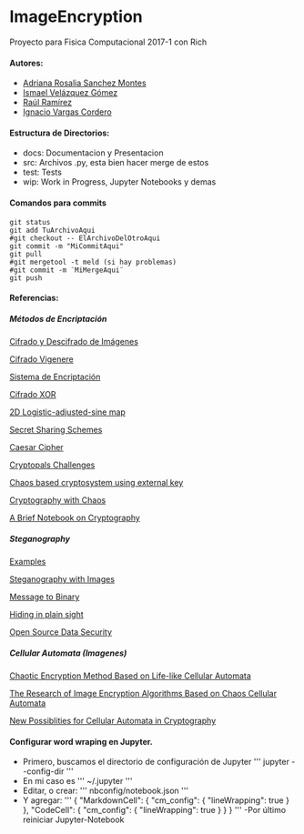 # ImageEncryption

Proyecto para Fisica Computacional 2017-1 con Rich

#### Autores:
- [Adriana Rosalia Sanchez Montes](https://github.com/adriross "adriross")
- [Ismael Velázquez Gómez](https://github.com/iselplabo93 "iselplabo93")
- [Raúl Ramírez](https://github.com/jatib "jatib")
- [Ignacio Vargas Cordero](https://github.com/ignacio-vc "ignacio-vc")

#### Estructura de Directorios:
- docs: Documentacion y Presentacion
- src: Archivos .py, esta bien hacer merge de estos
- test: Tests
- wip: Work in Progress, Jupyter Notebooks y demas

#### Comandos para commits

```
git status
git add TuArchivoAqui
#git checkout -- ElArchivoDelOtroAqui
git commit -m "MiCommitAqui"
git pull
#git mergetool -t meld (si hay problemas)
#git commit -m ¨MiMergeAqui¨
git push
```

#### Referencias:

##### Métodos de Encriptación

[Cifrado y Descifrado de Imágenes](https://github.com/PabloJC/Cifrado-y-Descifrado-de-Imagenes/blob/master/Criptosistema.py)

[Cifrado Vigenere](https://d14m4nt3.wordpress.com/2012/07/31/cifrado-vigenere-y-algo-de-python/)

[Sistema de Encriptación](https://codigosolucion.wordpress.com/2014/10/19/crear-un-sistema-de-encriptacion-en-python/)

[Cifrado XOR](http://www.adrastea.es/blog/tag/python/)

[2D Logistic-adjusted-sine map](http://www.sciencedirect.com/science/article/pii/S0020025516000281)

[Secret Sharing Schemes](http://ruxandraolimid.weebly.com/uploads/2/0/1/0/20109229/jisom_2013_paper.pdf)

[Caesar Cipher](http://inventwithpython.com/chapter14.html)

[Cryptopals Challenges](http://cryptopals.com/)

[Chaos based cryptosystem using external key](http://scipy.in/2012/static/slides/cryptosystem.pdf)

[Cryptography with Chaos](http://www.cmsim.org/images/1_CHAOS2012_Proceedings_Papers_M-P.pdf)

[A Brief Notebook on Cryptography](http://davidlowryduda.com/a-brief-notebook-on-cryptography/)

##### Steganography

[Examples](https://github.com/lopezezequiel/steganosaurus-py/blob/master/example.py)

[Steganography with Images](http://hackliza.blogspot.mx/2012/10/outra-de-esteganografia-con-imaxes.html)

[Message to Binary](https://gist.github.com/soul0592/5955341)

[Hiding in plain sight](http://interactivepython.org/runestone/static/everyday/2012/03/1_steganography.html)

[Open Source Data Security](http://clubhack.com/2009/files/Suhas_Desai__Open_Source_Data_Security.pdf)

##### Cellular Automata (Imagenes)

[Chaotic Encryption Method Based on Life-like Cellular Automata](http://arxiv.org/pdf/1112.6326v1.pdf "articulo")

[The Research of Image Encryption Algorithms Based on Chaos Cellular Automata](https://pdfs.semanticscholar.org/bff7/e1fc9a4201e9b50b16314ceffd13c024edf4.pdf "articulo")

[New Possiblities for Cellular Automata in Cryptography](http://www.criptored.upm.es/cibsi/cibsi2011/info/Ponencias/5.%20New%20Possibilities%20for%20Cellular%20Automata%20in%20Cryptography.pdf "presentacion")

#### Configurar word wraping en Jupyter.

- Primero, buscamos el directorio de configuración de Jupyter
	'''
	jupyter --config-dir
	'''
- En mi caso es 
	'''
	~/.jupyter
	'''
- Editar, o crear:
	'''
	nbconfig/notebook.json
	'''
- Y agregar:
	'''
	{
	  "MarkdownCell": {
	    "cm_config": {
	      "lineWrapping": true
	    }
	  },
	  "CodeCell": {
	    "cm_config": {
	      "lineWrapping": true
	    }
	  }
	}
	'''
-Por último reiniciar Jupyter-Notebook
